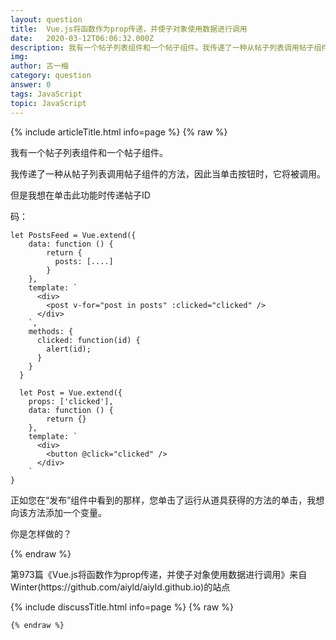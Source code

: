 ```yaml
---
layout: question
title:  Vue.js将函数作为prop传递，并使子对象使用数据进行调用
date:   2020-03-12T06:06:32.000Z
description: 我有一个帖子列表组件和一个帖子组件。我传递了一种从帖子列表调用帖子组件的方法，因此当单击按钮时，它将被调用。 但是我想在单击此功能时传递帖子ID...
img: 
author: 古一梅
category: question
answer: 0
tags: JavaScript
topic: JavaScript
---
```

<div class="article-root">
  <div class="article">
    {% include articleTitle.html info=page %}
    {% raw %}
    <div class="article-content"><p><font style="vertical-align: inherit;"><font style="vertical-align: inherit;">我有一个帖子列表组件和一个帖子组件。</font></font></p>

<p><font style="vertical-align: inherit;"><font style="vertical-align: inherit;">我传递了一种从帖子列表调用帖子组件的方法，因此当单击按钮时，它将被调用。 </font></font></p>

<p><font style="vertical-align: inherit;"><font style="vertical-align: inherit;">但是我想在单击此功能时传递帖子ID</font></font></p>

<p><font style="vertical-align: inherit;"><font style="vertical-align: inherit;">码：</font></font></p>

<p></p><div class="snippet" data-lang="js" data-hide="false" data-console="true" data-babel="false">
<div class="snippet-code">
<pre class="snippet-code-js lang-js prettyprint-override"><code>let PostsFeed = Vue.extend({<font></font>
    data: function () {<font></font>
        return {<font></font>
          posts: [....]<font></font>
        }<font></font>
    },<font></font>
    template: `<font></font>
      &lt;div&gt;<font></font>
        &lt;post v-for="post in posts" :clicked="clicked" /&gt;<font></font>
      &lt;/div&gt;<font></font>
    `,<font></font>
    methods: {<font></font>
      clicked: function(id) {<font></font>
        alert(id);<font></font>
      }<font></font>
    }<font></font>
  }<font></font>
                           <font></font>
  let Post = Vue.extend({<font></font>
    props: ['clicked'],<font></font>
    data: function () {<font></font>
        return {}<font></font>
    },<font></font>
    template: `<font></font>
      &lt;div&gt;<font></font>
        &lt;button @click="clicked" /&gt;<font></font>
      &lt;/div&gt;<font></font>
    `<font></font>
}</code></pre>
</div>
</div>
<p></p>

<p><font style="vertical-align: inherit;"><font style="vertical-align: inherit;">正如您在“发布”组件中看到的那样，您单击了运行从道具获得的方法的单击，我想向该方法添加一个变量。</font></font></p>

<p><font style="vertical-align: inherit;"><font style="vertical-align: inherit;">你是怎样做的？</font></font></p></div>
    {% endraw %}
  </div>
  <p class="winter_mark">第973篇《Vue.js将函数作为prop传递，并使子对象使用数据进行调用》来自Winter(https://github.com/aiyld/aiyld.github.io)的站点</p>
  <div class="discuss-wrapper">
    {% include discussTitle.html info=page %}
    {% raw %}
    
    {% endraw %}
  </div>
<div>
